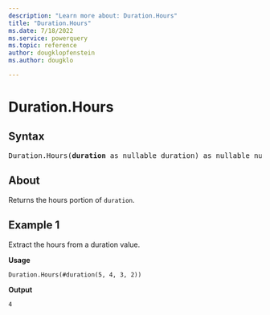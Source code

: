 ```yaml
---
description: "Learn more about: Duration.Hours"
title: "Duration.Hours"
ms.date: 7/18/2022
ms.service: powerquery
ms.topic: reference
author: dougklopfenstein
ms.author: dougklo

---
```

# Duration.Hours

## Syntax

<pre>
Duration.Hours(<b>duration</b> as nullable duration) as nullable number
</pre>
  
## About

Returns the hours portion of `duration`.

## Example 1

Extract the hours from a duration value.

**Usage**

```powerquery-m
Duration.Hours(#duration(5, 4, 3, 2))
```

**Output**

`4`
